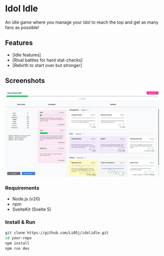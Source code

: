 # Idol Idle

An idle game where you manage your idol to reach the top and get as many fans as possible!

## Features

- [Idle features]
- [Rival battles for hard stat-checks]
- [Rebirth to start over but stronger]

## Screenshots
![screenshot1](screenshots/ss1.png)  

### Requirements

- Node.js (v20)
- npm
- SvelteKit (Svelte 5)

### Install & Run

```bash
git clone https://github.com/Li05j/idolidle.git
cd your-repo
npm install
npm run dev

